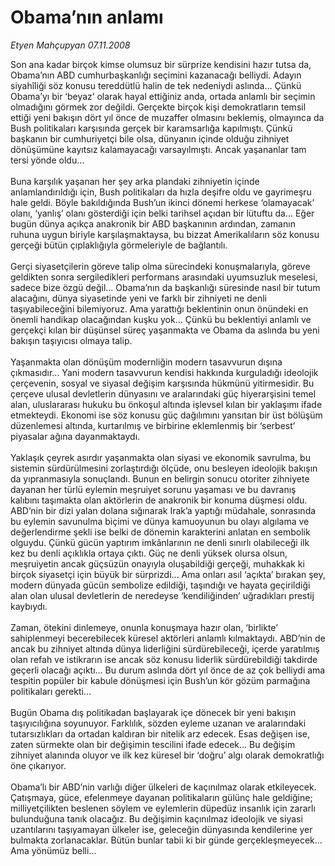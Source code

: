 # Obama’nın anlamı

*Etyen Mahçupyan 07.11.2008*

<div class="taraf_structure_2col_1zq">
<div class="margen_n">



 <p>Son ana kadar birçok kimse olumsuz bir sürprize kendisini hazır tutsa da, Obama’nın ABD cumhurbaşkanlığı seçimini kazanacağı belliydi. Adayın siyahîliği söz konusu tereddütlü halin de tek nedeniydi aslında... Çünkü Obama’yı bir ‘beyaz’ olarak hayal ettiğiniz anda, ortada anlamlı bir seçimin olmadığını görmek zor değildi. Gerçekte birçok kişi demokratların temsil ettiği yeni bakışın dört yıl önce de muzaffer olmasını beklemiş, olmayınca da Bush politikaları karşısında gerçek bir karamsarlığa kapılmıştı. Çünkü başkanın bir cumhuriyetçi bile olsa, dünyanın içinde olduğu zihniyet dönüşümüne kayıtsız kalamayacağı varsayılmıştı. Ancak yaşananlar tam tersi yönde oldu... <br/><br/>Buna karşılık yaşanan her şey arka plandaki zihniyetin içinde anlamlandırıldığı için, Bush politikaları da hızla deşifre oldu ve gayrimeşru hale geldi. Böyle bakıldığında Bush’un ikinci dönemi herkese ‘olamayacak’ olanı, ‘yanlış’ olanı gösterdiği için belki tarihsel açıdan bir lütuftu da... Eğer bugün dünya açıkça anakronik bir ABD başkanının ardından, zamanın ruhuna uygun biriyle karşılaşmaktaysa, bu bizzat Amerikalıların söz konusu gerçeği bütün çıplaklığıyla görmeleriyle de bağlantılı. <br/><br/>Gerçi siyasetçilerin göreve talip olma sürecindeki konuşmalarıyla, göreve geldikten sonra sergiledikleri performans arasındaki uyumsuzluk meselesi, sadece bize özgü değil... Obama’nın da başkanlığı süresinde nasıl bir tutum alacağını, dünya siyasetinde yeni ve farklı bir zihniyeti ne denli taşıyabileceğini bilemiyoruz. Ama yarattığı beklentinin onun önündeki en önemli handikap olacağından kuşku yok... Çünkü bu beklentiyi anlamlı ve gerçekçi kılan bir düşünsel süreç yaşanmakta ve Obama da aslında bu yeni bakışın taşıyıcısı olmaya talip. <br/><br/>Yaşanmakta olan dönüşüm modernliğin modern tasavvurun dışına çıkmasıdır... Yani modern tasavvurun kendisi hakkında kurguladığı ideolojik çerçevenin, sosyal ve siyasal değişim karşısında hükmünü yitirmesidir. Bu çerçeve ulusal devletlerin dünyasını ve aralarındaki güç hiyerarşisini temel alan, uluslararası hukuku bu önkoşul altında işlevsel kılan bir yaklaşımı ifade etmekteydi. Ekonomi ise söz konusu güç dağılımını yansıtan bir üst bölüşüm düzenlemesi altında, kurtarılmış ve birbirine eklemlenmiş bir ‘serbest’ piyasalar ağına dayanmaktaydı. <br/><br/>Yaklaşık çeyrek asırdır yaşanmakta olan siyasi ve ekonomik savrulma, bu sistemin sürdürülmesini zorlaştırdığı ölçüde, onu besleyen ideolojik bakışın da yıpranmasıyla sonuçlandı. Bunun en belirgin sonucu otoriter zihniyete dayanan her türlü eylemin meşruiyet sorunu yaşaması ve bu davranış kalıbını taşımakta olan aktörlerin de anakronik bir konuma düşmesi oldu. ABD’nin bir dizi yalan dolana sığınarak Irak’a yaptığı müdahale, sonrasında bu eylemin savunulma biçimi ve dünya kamuoyunun bu olayı algılama ve değerlendirme şekli ise belki de dönemin karakterini anlatan en sembolik olguydu. Çünkü gücün yaptırım imkânlarının ne denli sınırlı olabileceği ilk kez bu denli açıklıkla ortaya çıktı. Güç ne denli yüksek olursa olsun, meşruiyetin ancak güçsüzün onayıyla oluşabildiği gerçeği, muhakkak ki birçok siyasetçi için büyük bir sürprizdi... Ama onları asıl ‘açıkta’ bırakan şey, modern dünyada gücün sembolize edildiği, taşındığı ve hayata geçirildiği alan olan ulusal devletlerin de neredeyse ‘kendiliğinden’ uğradıkları prestij kaybıydı. <br/><br/>Zaman, ötekini dinlemeye, onunla konuşmaya hazır olan, ‘birlikte’ sahiplenmeyi becerebilecek küresel aktörleri anlamlı kılmaktaydı. ABD’nin de ancak bu zihniyet altında dünya liderliğini sürdürebileceği, içerde yaratılmış olan refah ve istikrarın ise ancak söz konusu liderlik sürdürebildiği takdirde geçerli olacağı açıktı... Bu durum aslında dört yıl önce de az çok belliydi ama tespitin popüler bir kabule dönüşmesi için Bush’un kör gözüm parmağına politikaları gerekti... <br/><br/>Bugün Obama dış politikadan başlayarak içe dönecek bir yeni bakışın taşıyıcılığına soyunuyor. Farklılık, sözden eyleme uzanan ve aralarındaki tutarsızlıkları da ortadan kaldıran bir nitelik arz edecek. Esas değişen ise, zaten sürmekte olan bir değişimin tescilini ifade edecek... Bu değişim zihniyet alanında oluyor ve ilk kez küresel bir ‘doğru’ algı olarak demokratlığı öne çıkarıyor. <br/><br/>Obama’lı bir ABD’nin varlığı diğer ülkeleri de kaçınılmaz olarak etkileyecek. Çatışmaya, güce, efelenmeye dayanan politikaların gülünç hale geldiğine; milliyetçilikten beslenen söylem ve eylemlerin düpedüz insanlık için zararlı bulunduğuna tanık olacağız. Bu değişimin kaçınılmaz ideolojik ve siyasi uzantılarını taşıyamayan ülkeler ise, geleceğin dünyasında kendilerine yer bulmakta zorlanacaklar. Bütün bunlar tabii ki bir günde gerçekleşmeyecek... Ama yönümüz belli...</p>

<br/>


<div id="taraf_not">
</div>

</div>


</div>
